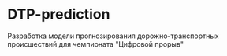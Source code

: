 # DTP-prediction
Разработка модели прогнозирования дорожно-транспортных происшествий для чемпионата "Цифровой прорыв"
